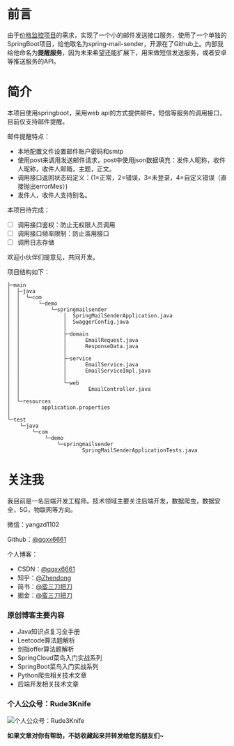 # 前言

由于[价格监控项目](https://blog.csdn.net/qqxx6661/article/details/85301787)的需求，实现了一个小的邮件发送接口服务，使用了一个单独的SpringBoot项目，给他取名为spring-mail-sender，开源在了Github上。内部我给他命名为**提醒服务**，因为未来希望还能扩展下，用来做短信发送服务，或者安卓等推送服务的API。


# 简介

本项目使用springboot，采用web api的方式提供邮件，短信等服务的调用接口，目前仅支持邮件提醒。


邮件提醒特点：

- 本地配置文件设置邮件账户密码和smtp
- 使用post来调用发送邮件请求，post中使用json数据填充：发件人昵称，收件人昵称，收件人邮箱，主题，正文。
- 调用接口返回状态码定义：(1=正常，2=错误，3=未登录，4=自定义错误（直接抛出errorMes）)
- 发件人，收件人支持别名。

本项目待完成：

- [ ] 调用接口鉴权：防止无权限人员调用
- [ ] 调用接口频率限制：防止滥用接口
- [ ] 调用日志存储

欢迎小伙伴们提意见，共同开发。

项目结构如下：

```
├─main
│  ├─java
│  │  └─com
│  │      └─demo
│  │          └─springmailsender
│  │              │  SpringMailSenderApplication.java
│  │              │  SwaggerConfig.java
│  │              │
│  │              ├─domain
│  │              │      EmailRequest.java
│  │              │      ResponseData.java
│  │              │
│  │              ├─service
│  │              │      EmailService.java
│  │              │      EmailServiceImpl.java
│  │              │
│  │              └─web
│  │                      EmailController.java
│  │
│  └─resources
│          application.properties
│
└─test
    └─java
        └─com
            └─demo
                └─springmailsender
                        SpringMailSenderApplicationTests.java
```



# 关注我

我目前是一名后端开发工程师。技术领域主要关注后端开发，数据爬虫，数据安全，5G，物联网等方向。

微信：yangzd1102

Github：[@qqxx6661](https://github.com/qqxx6661)

个人博客：

- CSDN：[@qqxx6661](http://blog.csdn.net/qqxx6661)
- 知乎：[@Zhendong](https://www.zhihu.com/people/yang-zhen-dong-1/)
- 简书：[@蛮三刀把刀](https://www.jianshu.com/u/b5f225ca2376)
- 掘金：[@蛮三刀把刀](https://juejin.im/user/5b48015ce51d45191462ba55)

### 原创博客主要内容

- Java知识点复习全手册
- Leetcode算法题解析
- 剑指offer算法题解析
- SpringCloud菜鸟入门实战系列
- SpringBoot菜鸟入门实战系列
- Python爬虫相关技术文章
- 后端开发相关技术文章


### 个人公众号：Rude3Knife

![个人公众号：Rude3Knife](https://img-blog.csdnimg.cn/20190226163135670.png)

**如果文章对你有帮助，不妨收藏起来并转发给您的朋友们~**
